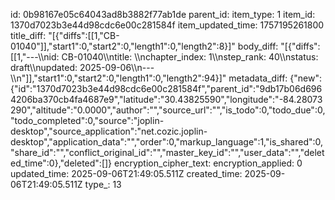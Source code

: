 id: 0b98167e05c64043ad8b3882f77ab1de
parent_id: 
item_type: 1
item_id: 1370d7023b3e44d98cdc6e00c281584f
item_updated_time: 1757195261800
title_diff: "[{\"diffs\":[[1,\"CB-01040\"]],\"start1\":0,\"start2\":0,\"length1\":0,\"length2\":8}]"
body_diff: "[{\"diffs\":[[1,\"---\\\nid: CB-01040\\\ntitle: \\\nchapter_index: 1\\\nstep_rank: 40\\\nstatus: draft\\\nupdated: 2025-09-06\\\n---\\\n\"]],\"start1\":0,\"start2\":0,\"length1\":0,\"length2\":94}]"
metadata_diff: {"new":{"id":"1370d7023b3e44d98cdc6e00c281584f","parent_id":"9db17b06d6964206ba370cb4fa4687e9","latitude":"30.43825590","longitude":"-84.28073290","altitude":"0.0000","author":"","source_url":"","is_todo":0,"todo_due":0,"todo_completed":0,"source":"joplin-desktop","source_application":"net.cozic.joplin-desktop","application_data":"","order":0,"markup_language":1,"is_shared":0,"share_id":"","conflict_original_id":"","master_key_id":"","user_data":"","deleted_time":0},"deleted":[]}
encryption_cipher_text: 
encryption_applied: 0
updated_time: 2025-09-06T21:49:05.511Z
created_time: 2025-09-06T21:49:05.511Z
type_: 13